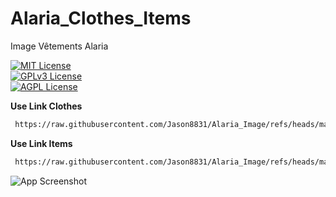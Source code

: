 # Alaria_Clothes_Items
Image Vêtements Alaria

[![MIT License](https://img.shields.io/badge/License-MIT-green.svg)](https://choosealicense.com/licenses/mit/)  
[![GPLv3 License](https://img.shields.io/badge/License-GPL%20v3-yellow.svg)](https://choosealicense.com/licenses/gpl-3.0/)  
[![AGPL License](https://img.shields.io/badge/license-AGPL-blue.svg)](https://choosealicense.com/licenses/gpl-3.0/)

**Use Link Clothes**
~~~bash  
 https://raw.githubusercontent.com/Jason8831/Alaria_Image/refs/heads/main/Clothes/
~~~

**Use Link Items**
~~~bash  
 https://raw.githubusercontent.com/Jason8831/Alaria_Image/refs/heads/main/Items/
~~~

![App Screenshot](https://r2.fivemanage.com/wGtzT6cTc20X2NH7pK9DU/logo_alaria_512x512.png)